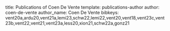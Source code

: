 title: Publications of Coen De Vente
template: publications-author
author: coen-de-vente
author_name: Coen De Vente
bibkeys: vent20a,ardu20,vent21a,lemi23,schw22,lemi22,vent20,vent18,vent23c,vent23b,vent22,vent21,vent23a,less20,xion21,schw22a,gonz21